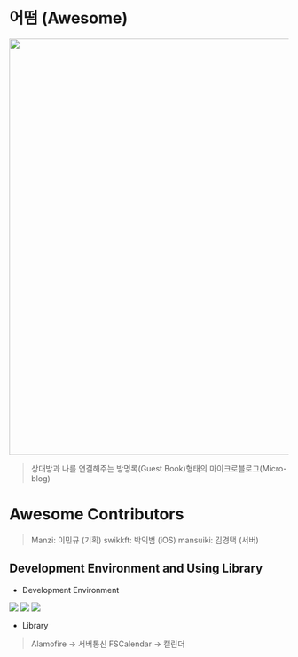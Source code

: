 # 어떰 (Awesome)
<img src = "[https://user-images.githubusercontent.com/73978827/130243019-8bdd3f56-0c84-4b72-b7fe-ea785b62ef8e.png)" width="750">  <br>
> 상대방과 나를 연결해주는 방명록(Guest Book)형태의 마이크로블로그(Micro-blog) <br>

# Awesome Contributors
> Manzi: 이민규 (기획)
> swikkft: 박익범 (iOS)
> mansuiki: 김경택 (서버)

## Development Environment and Using Library

- Development Environment
<p align="left">
<img src ="[https://img.shields.io/badge/Swift-5.0-ff69b4](https://img.shields.io/badge/Swift-5.0-ff69b4)">
<img src ="[https://img.shields.io/badge/Xcode-12.5-yellow](https://img.shields.io/badge/Xcode-12.5-yellow)">
<img src ="[https://img.shields.io/badge/iOS-14.1-blue](https://img.shields.io/badge/iOS-14.1-blue)">
</a>
</p>

- Library
> Alamofire -> 서버통신
> FSCalendar -> 캘린더
